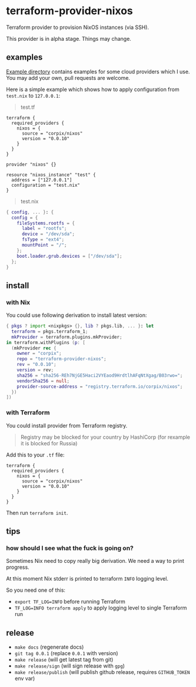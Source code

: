 # terraform-provider-nixos

Terraform provider to provision NixOS instances (via SSH).

This provider is in alpha stage. Things may change.

## examples

[Example directory](./example) contains examples for some cloud providers which I use. You may add your own, pull requests are welcome.

Here is a simple example which shows how to apply configuration from `test.nix` to `127.0.0.1`:

> test.tf

```hcl
terraform {
  required_providers {
    nixos = {
      source = "corpix/nixos"
      version = "0.0.10"
    }
  }
}

provider "nixos" {}

resource "nixos_instance" "test" {
  address = ["127.0.0.1"]
  configuration = "test.nix"
}
```

> test.nix

```nix
{ config, ... }: {
  config = {
    fileSystems.rootfs = {
      label = "rootfs";
      device = "/dev/sda";
      fsType = "ext4";
      mountPoint = "/";
    };
    boot.loader.grub.devices = ["/dev/sda"];
  };
}
```

## install

### with Nix

You could use following derivation to install latest version:

```nix
{ pkgs ? import <nixpkgs> {}, lib ? pkgs.lib, ... }: let
  terraform = pkgs.terraform_1;
  mkProvider = terraform.plugins.mkProvider;
in terraform.withPlugins (p: [
  (mkProvider rec {
    owner = "corpix";
    repo = "terraform-provider-nixos";
    rev = "0.0.10";
    version = rev;
    sha256 = "sha256-REh7NjGE5Haci2VYEaod9HrdtlhAFqNtXgag/B03rwo=";
    vendorSha256 = null;
    provider-source-address = "registry.terraform.io/corpix/nixos";
  })
])
```

### with Terraform

You could install provider from Terraform registry.

> Registry may be blocked for your country by HashiCorp (for rexample it is blocked for Russia)

Add this to your `.tf` file:

```hcl
terraform {
  required_providers {
    nixos = {
      source = "corpix/nixos"
      version = "0.0.10"
    }
  }
}
```

Then run `terraform init`.

## tips

### how should I see what the fuck is going on?

Sometimes Nix need to copy really big derivation.
We need a way to print progress.

At this moment Nix stderr is printed to terraform `INFO` logging level.

So you need one of this:

- `export TF_LOG=INFO` before running Terraform
- `TF_LOG=INFO terraform apply` to apply logging level to single Terraform run

## release

- `make docs` (regenerate docs)
- `git tag 0.0.1` (replace `0.0.1` with version)
- `make release` (will get latest tag from git)
- `make release/sign` (will sign release with `gpg`)
- `make release/publish` (will publish github release, requires `GITHUB_TOKEN` env var)
